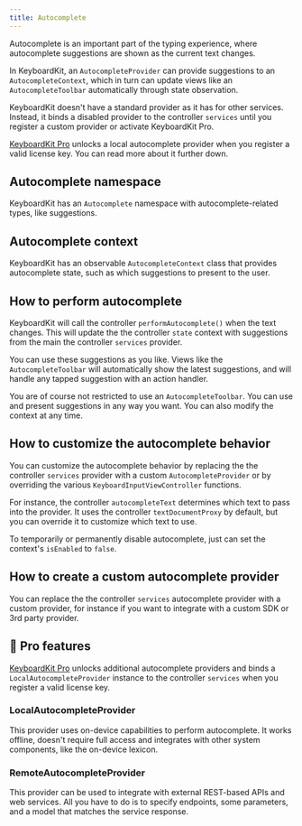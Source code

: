 ```yaml
---
title: Autocomplete
---
```


Autocomplete is an important part of the typing experience, where autocomplete suggestions are shown as the current text changes.

In KeyboardKit, an ``AutocompleteProvider`` can provide suggestions to an ``AutocompleteContext``, which in turn can update views like an ``AutocompleteToolbar`` automatically through state observation.

KeyboardKit doesn't have a standard provider as it has for other services. Instead, it binds a disabled provider to the controller ``services`` until you register a custom provider or activate KeyboardKit Pro.

[KeyboardKit Pro][Pro] unlocks a local autocomplete provider when you register a valid license key. You can read more about it further down.



## Autocomplete namespace

KeyboardKit has an ``Autocomplete`` namespace with autocomplete-related types, like suggestions.



## Autocomplete context

KeyboardKit has an observable ``AutocompleteContext`` class that provides autocomplete state, such as which suggestions to present to the user.



## How to perform autocomplete

KeyboardKit will call the controller ``performAutocomplete()`` when the text changes. This will update the the controller ``state`` context with suggestions from the main the controller ``services`` provider. 

You can use these suggestions as you like. Views like the ``AutocompleteToolbar`` will automatically show the latest suggestions, and will handle any tapped suggestion with an action handler.

You are of course not restricted to use an ``AutocompleteToolbar``. You can use and present suggestions in any way you want. You can also modify the context at any time.



## How to customize the autocomplete behavior

You can customize the autocomplete behavior by replacing the the controller ``services`` provider with a custom ``AutocompleteProvider`` or by overriding the various ``KeyboardInputViewController`` functions.

For instance, the controller ``autocompleteText`` determines which text to pass into the provider. It uses the controller ``textDocumentProxy`` by default, but you can override it to customize which text to use.

To temporarily or permanently disable autocomplete, just can set the context's ``isEnabled`` to `false`.



## How to create a custom autocomplete provider

You can replace the the controller ``services`` autocomplete provider with a custom provider, for instance if you want to integrate with a custom SDK or 3rd party provider.  



## 👑 Pro features

[KeyboardKit Pro][Pro] unlocks additional autocomplete providers and binds a `LocalAutocompleteProvider` instance to the controller ``services`` when you register a valid license key.

### LocalAutocompleteProvider

This provider uses on-device capabilities to perform autocomplete. It works offline, doesn't require full access and integrates with other system components, like the on-device lexicon.

### RemoteAutocompleteProvider

This provider can be used to integrate with external REST-based APIs and web services. All you have to do is to specify endpoints, some parameters, and a model that matches the service response.



[Pro]: /pro

